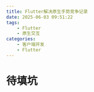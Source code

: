 ```yaml
---
title: Flutter解决原生手势竞争记录
date: 2025-06-03 09:51:22
tags: 
    - Flutter
    - 原生交互
categories: 
    - 客户端开发
    - Flutter
---
```


# 待填坑
